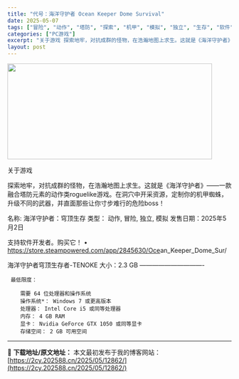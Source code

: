 ```yaml
---
title: "代号：海洋守护者 Ocean Keeper Dome Survival"
date: 2025-05-07
tags: ["冒险", "动作", "塔防", "探索", "机甲", "模拟", "独立", "生存", "软件"]
categories: ["PC游戏"]
excerpt: "关于游戏 探索地牢，对抗成群的怪物，在浩瀚地图上求生。这就是《海洋守护者》——一款融合塔防元素的动作类roguelike游戏。在洞穴中开采资源，定制你的机甲蜘蛛，升级不同的武器，并直面那些让你寸步难行的危险boss！ 名称: 海洋守护者：穹顶生存 类型： 动作, 冒险, 独立, 模拟 发售日期：20&hellip;"
layout: post
---
```


<img class="aligncenter size-full wp-image-12859" src="https://2cy.202588.cn/wp-content/uploads/2025/05/202505070100462.webp" alt="" width="460" height="215" />

关于游戏

探索地牢，对抗成群的怪物，在浩瀚地图上求生。这就是《海洋守护者》——一款融合塔防元素的动作类roguelike游戏。在洞穴中开采资源，定制你的机甲蜘蛛，升级不同的武器，并直面那些让你寸步难行的危险boss！

名称: 海洋守护者：穹顶生存
类型： 动作, 冒险, 独立, 模拟
发售日期：2025年5月2日

支持软件开发者。购买它！
• https://store.steampowered.com/app/2845630/Oce ​​an_Keeper_Dome_Sur/

海洋守护者穹顶生存者-TENOKE
大小：2.3 GB
——————————- 

     最低限度：

        需要 64 位处理器和操作系统
        操作系统*： Windows 7 或更高版本
        处理器： Intel Core i5 或同等处理器
        内存： 4 GB RAM
        显卡： Nvidia GeForce GTX 1050 或同等显卡
        存储空间： 2 GB 可用空间


---
📖 **下载地址/原文地址：** 本文最初发布于我的博客网站：[https://2cy.202588.cn/2025/05/12862/](https://2cy.202588.cn/2025/05/12862/)
